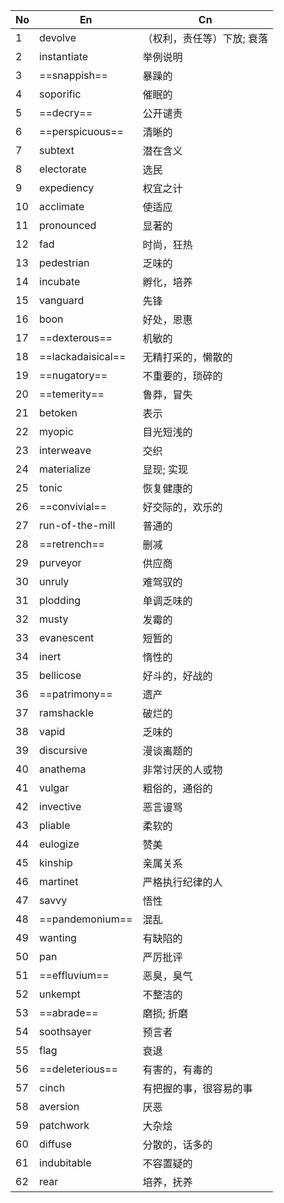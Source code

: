 | No  | En                | Cn             |
| --- | ----------------- | -------------- |
| 1   | devolve           | （权利，责任等）下放; 衰落 |
| 2   | instantiate       | 举例说明           |
| 3   | ==snappish==      | 暴躁的            |
| 4   | soporific         | 催眠的            |
| 5   | ==decry==         | 公开谴责           |
| 6   | ==perspicuous==   | 清晰的            |
| 7   | subtext           | 潜在含义           |
| 8   | electorate        | 选民             |
| 9   | expediency        | 权宜之计           |
| 10  | acclimate         | 使适应            |
| 11  | pronounced        | 显著的            |
| 12  | fad               | 时尚，狂热          |
| 13  | pedestrian        | 乏味的            |
| 14  | incubate          | 孵化，培养          |
| 15  | vanguard          | 先锋             |
| 16  | boon              | 好处，恩惠          |
| 17  | ==dexterous==     | 机敏的            |
| 18  | ==lackadaisical== | 无精打采的，懒散的      |
| 19  | ==nugatory==      | 不重要的，琐碎的       |
| 20  | ==temerity==      | 鲁莽，冒失          |
| 21  | betoken           | 表示             |
| 22  | myopic            | 目光短浅的          |
| 23  | interweave        | 交织             |
| 24  | materialize       | 显现; 实现         |
| 25  | tonic             | 恢复健康的          |
| 26  | ==convivial==     | 好交际的，欢乐的       |
| 27  | run-of-the-mill   | 普通的            |
| 28  | ==retrench==      | 删减             |
| 29  | purveyor          | 供应商            |
| 30  | unruly            | 难驾驭的           |
| 31  | plodding          | 单调乏味的          |
| 32  | musty             | 发霉的            |
| 33  | evanescent        | 短暂的            |
| 34  | inert             | 惰性的            |
| 35  | bellicose         | 好斗的，好战的        |
| 36  | ==patrimony==     | 遗产             |
| 37  | ramshackle        | 破烂的            |
| 38  | vapid             | 乏味的            |
| 39  | discursive        | 漫谈离题的          |
| 40  | anathema          | 非常讨厌的人或物       |
| 41  | vulgar            | 粗俗的，通俗的        |
| 42  | invective         | 恶言谩骂           |
| 43  | pliable           | 柔软的            |
| 44  | eulogize          | 赞美             |
| 45  | kinship           | 亲属关系           |
| 46  | martinet          | 严格执行纪律的人       |
| 47  | savvy             | 悟性             |
| 48  | ==pandemonium==   | 混乱             |
| 49  | wanting           | 有缺陷的           |
| 50  | pan               | 严厉批评           |
| 51  | ==effluvium==     | 恶臭，臭气          |
| 52  | unkempt           | 不整洁的           |
| 53  | ==abrade==        | 磨损; 折磨         |
| 54  | soothsayer        | 预言者            |
| 55  | flag              | 衰退             |
| 56  | ==deleterious==   | 有害的，有毒的        |
| 57  | cinch             | 有把握的事，很容易的事    |
| 58  | aversion          | 厌恶             |
| 59  | patchwork         | 大杂烩            |
| 60  | diffuse           | 分散的，话多的        |
| 61  | indubitable       | 不容置疑的          |
| 62  | rear              | 培养，抚养          |

